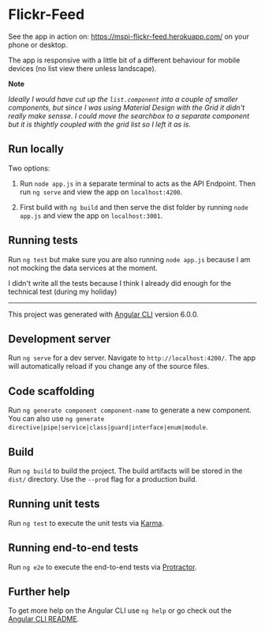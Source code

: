 # Flickr-Feed

See the app in action on: https://mspi-flickr-feed.herokuapp.com/ on your phone or desktop.

The app is responsive with a little bit of a different behaviour for mobile devices (no list view there unless landscape).

**Note**

*Ideally I would have cut up the `list.component` into a couple of smaller components, but since I was using Material Design with the Grid it didn't really make sensse. I could move the searchbox to a separate component but it is thightly coupled with the grid list so I left it as is.*

## Run locally

Two options:

1) Run `node app.js` in a separate terminal to acts as the API Endpoint. Then run `ng serve` and view the app on `localhost:4200`.

2) First build with `ng build` and then serve the dist folder by running `node app.js` and view the app on `localhost:3001`.

## Running tests

Run `ng test` but make sure you are also running `node app.js` because I am not mocking the data services at the moment.

I didn't write all the tests because I think I already did enough for the technical test (during my holiday)

----------------------------------------------------------------


This project was generated with [Angular CLI](https://github.com/angular/angular-cli) version 6.0.0.

## Development server

Run `ng serve` for a dev server. Navigate to `http://localhost:4200/`. The app will automatically reload if you change any of the source files.

## Code scaffolding

Run `ng generate component component-name` to generate a new component. You can also use `ng generate directive|pipe|service|class|guard|interface|enum|module`.

## Build

Run `ng build` to build the project. The build artifacts will be stored in the `dist/` directory. Use the `--prod` flag for a production build.

## Running unit tests

Run `ng test` to execute the unit tests via [Karma](https://karma-runner.github.io).

## Running end-to-end tests

Run `ng e2e` to execute the end-to-end tests via [Protractor](http://www.protractortest.org/).

## Further help

To get more help on the Angular CLI use `ng help` or go check out the [Angular CLI README](https://github.com/angular/angular-cli/blob/master/README.md).
